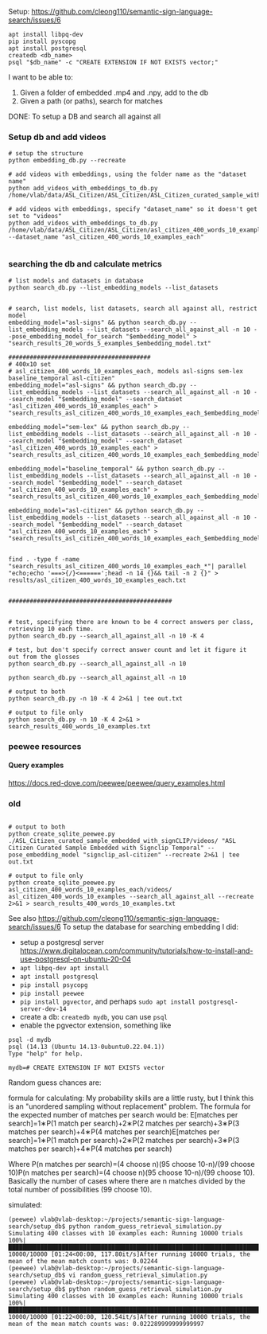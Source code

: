 Setup: 
https://github.com/cleong110/semantic-sign-language-search/issues/6
```
apt install libpq-dev
pip install pyscopg
apt install postgresql 
createdb <db_name>
psql "$db_name" -c "CREATE EXTENSION IF NOT EXISTS vector;"
```

I want to be able to: 

1. Given a folder of embedded .mp4 and .npy, add to the db 
2. Given a path (or paths), search for matches


DONE:
To setup a DB and search all against all

### Setup db and add videos
```
# setup the structure
python embedding_db.py --recreate 

# add videos with embeddings, using the folder name as the "dataset name"
python add_videos_with_embeddings_to_db.py  /home/vlab/data/ASL_Citizen/ASL_Citizen/ASL_Citizen_curated_sample_with_embeddings_from_all_models/

# add videos with embeddings, specify "dataset_name" so it doesn't get set to "videos"
python add_videos_with_embeddings_to_db.py  /home/vlab/data/ASL_Citizen/ASL_Citizen/asl_citizen_400_words_10_examples_each/videos --dataset_name "asl_citizen_400_words_10_examples_each"


```

### searching the db and calculate metrics
```
# list models and datasets in database
python search_db.py --list_embedding_models --list_datasets


# search, list models, list datasets, search all against all, restrict model
embedding_model="asl-signs" && python search_db.py --list_embedding_models --list_datasets --search_all_against_all -n 10 --pose_embedding_model_for_search "$embedding_model" > "search_results_20_words_5_examples_$embedding_model.txt"

########################################
# 400x10 set
# asl_citizen_400_words_10_examples_each, models asl-signs sem-lex baseline_temporal asl-citizen"
embedding_model="asl-signs" && python search_db.py --list_embedding_models --list_datasets --search_all_against_all -n 10 --search_model "$embedding_model" --search_dataset "asl_citizen_400_words_10_examples_each" > "search_results_asl_citizen_400_words_10_examples_each_$embedding_model.txt"

embedding_model="sem-lex" && python search_db.py --list_embedding_models --list_datasets --search_all_against_all -n 10 --search_model "$embedding_model" --search_dataset "asl_citizen_400_words_10_examples_each" > "search_results_asl_citizen_400_words_10_examples_each_$embedding_model.txt"

embedding_model="baseline_temporal" && python search_db.py --list_embedding_models --list_datasets --search_all_against_all -n 10 --search_model "$embedding_model" --search_dataset "asl_citizen_400_words_10_examples_each" > "search_results_asl_citizen_400_words_10_examples_each_$embedding_model.txt"

embedding_model="asl-citizen" && python search_db.py --list_embedding_models --list_datasets --search_all_against_all -n 10 --search_model "$embedding_model" --search_dataset "asl_citizen_400_words_10_examples_each" > "search_results_asl_citizen_400_words_10_examples_each_$embedding_model.txt"


find . -type f -name "search_results_asl_citizen_400_words_10_examples_each_*"| parallel "echo;echo '===>{/}<======';head -n 14 {}&& tail -n 2 {}" > results/asl_citizen_400_words_10_examples_each.txt


##############################################


# test, specifying there are known to be 4 correct answers per class, retrieving 10 each time. 
python search_db.py --search_all_against_all -n 10 -K 4

# test, but don't specify correct answer count and let it figure it out from the glosses
python search_db.py --search_all_against_all -n 10

python search_db.py --search_all_against_all -n 10

# output to both
python search_db.py -n 10 -K 4 2>&1 | tee out.txt

# output to file only 
python search_db.py -n 10 -K 4 2>&1 > search_results_400_words_10_examples.txt

```


### peewee resources

#### Query examples
https://docs.red-dove.com/peewee/peewee/query_examples.html 

### old
```

# output to both
python create_sqlite_peewee.py ./ASL_Citizen_curated_sample_embedded_with_signCLIP/videos/ "ASL Citizen Curated Sample Embedded with Signclip Temporal" --pose_embedding_model "signclip_asl-citizen" --recreate 2>&1 | tee out.txt

# output to file only 
python create_sqlite_peewee.py asl_citizen_400_words_10_examples_each/videos/ asl_citizen_400_words_10_examples --search_all_against_all --recreate 2>&1 > search_results_400_words_10_examples.txt
```




See also https://github.com/cleong110/semantic-sign-language-search/issues/6
To setup the database for searching embedding I did: 


* setup a postgresql server https://www.digitalocean.com/community/tutorials/how-to-install-and-use-postgresql-on-ubuntu-20-04
* `apt libpq-dev apt install`
* `apt install postgresql`
* `pip install psycopg`
* `pip install peewee`
* `pip install pgvector`, and perhaps `sudo apt install postgresql-server-dev-14`
* create a db: `createdb mydb`, you can use `psql` 
* enable the pgvector extension, something like 
```
psql -d mydb
psql (14.13 (Ubuntu 14.13-0ubuntu0.22.04.1))
Type "help" for help.

mydb=# CREATE EXTENSION IF NOT EXISTS vector
```


Random guess chances are: 

formula for calculating: 
My probability skills are a little rusty, but I think this is an "unordered sampling without replacement" problem. The formula for the expected number of matches per search would be: E[matches per search]=1∗P(1 match per search)+2∗P(2 matches per search)+3∗P(3 matches per search)+4∗P(4 matches per search)E[matches per search]=1∗P(1 match per search)+2∗P(2 matches per search)+3∗P(3 matches per search)+4∗P(4 matches per search)

Where P(n matches per search)=(4 choose n)(95 choose 10-n)/(99 choose 10)P(n matches per search)=(4 choose n)(95 choose 10-n)/(99 choose 10). Basically the number of cases where there are n matches divided by the total number of possibilities (99 choose 10). 

simulated:
```
(peewee) vlab@vlab-desktop:~/projects/semantic-sign-language-search/setup_db$ python random_guess_retrieval_simulation.py
Simulating 400 classes with 10 examples each: Running 10000 trials
100%|████████████████████████████████████████████████████████████████████████████████████████████████████████████████| 10000/10000 [01:24<00:00, 117.80it/s]After running 10000 trials, the mean of the mean match counts was: 0.02244
(peewee) vlab@vlab-desktop:~/projects/semantic-sign-language-search/setup_db$ vi random_guess_retrieval_simulation.py
(peewee) vlab@vlab-desktop:~/projects/semantic-sign-language-search/setup_db$ python random_guess_retrieval_simulation.py
Simulating 400 classes with 10 examples each: Running 10000 trials
100%|████████████████████████████████████████████████████████████████████████████████████████████████████████████████| 10000/10000 [01:22<00:00, 120.54it/s]After running 10000 trials, the mean of the mean match counts was: 0.022289999999999997
```

